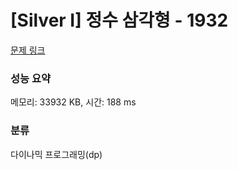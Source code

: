 # [Silver I] 정수 삼각형 - 1932 

[문제 링크](https://www.acmicpc.net/problem/1932) 

### 성능 요약

메모리: 33932 KB, 시간: 188 ms

### 분류

다이나믹 프로그래밍(dp)

